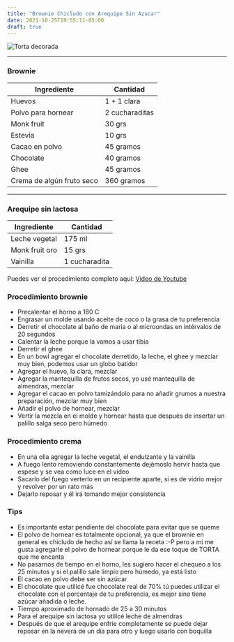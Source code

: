 ```yaml
---
title: "Brownie Chicludo con Arequipe Sin Azucar"
date: 2021-10-25T19:55:11-05:00
draft: true
---
```

![Torta decorada](../../images/browniesconarequipe.jpg)
___
### Brownie

| Ingrediente | Cantidad |
| ----------- | ----------- |
| Huevos | 1 + 1 clara |
| Polvo para hornear | 2 cucharaditas |
| Monk fruit | 30 grs |
| Estevia | 10 grs |
| Cacao en polvo| 45 gramos |
| Chocolate | 40 gramos |
| Ghee | 45 gramos |
| Crema de algún fruto seco | 360 gramos |
___

### Arequipe sin lactosa

| Ingrediente | Cantidad |
| ----------- | ----------- |
| Leche vegetal | 175 ml|
| Monk fruit oro | 15 grs |
| Vainilla | 1 cucharadita |

Puedes ver el procedimiento completo aquí: [Video de Youtube](https://youtu.be/IFDbtOYbJQM)

### Procedimiento brownie
- Precalentar el horno a 180 C
- Engrasar un molde usando aceite de coco o la grasa de tu preferencia
- Derretir el chocolate al baño de maria o al microondas en intérvalos de 20 segundos
- Calentar la leche porque la vamos a usar tibia
- Derretir el ghee
- En un bowl agregar el chocolate derretido, la leche, el ghee y mezclar muy bien, podemos usar un globo batidor
- Agregar el huevo, la clara, mezclar
- Agregar la mantequilla de frutos secos, yo usé mantequilla de almendras, mezclar
- Agregar el cacao en polvo tamizándolo para no añadir grumos a nuestra preparación, mezclar muy bien 
- Añadir el polvo de hornear, mezclar
- Vertir la mezcla en el molde y hornear hasta que después de insertar un palillo salga seco pero húmedo

### Procedimiento crema

- En una olla agregar la leche vegetal, el endulzante y la vainilla
- A fuego lento removiendo constantemente dejémoslo hervir hasta que espese y se vea como luce en el video
- Sacarlo del fuego verterlo en un recipiente aparte, si es de vidrio mejor y revolver por un rato más 
- Dejarlo reposar y él irá tomando mejor consistencia

### Tips
- Es importante estar pendiente del chocolate para evitar que se queme
- El polvo de hornear es totalmente opcional, ya que el brownie en general es chicludo de hecho así se llama la receta :-P pero a mi me gusta agregarle el polvo de hornear porque le da ese toque de TORTA que me encanta
- No pasarnos de tiempo en el horno, les sugiero hacer el chequeo a los 25 minutos y si el palillo sale limpio pero húmedo, ya está listo
- El cacao en polvo debe ser sin azúcar
- El chocolate que utilicé fue chocolate real de 70% tú puedes utilizar el chocolate con el porcentaje de tu preferencia, es mejor sino tiene azúcar añadida o leche.
- Tiempo aproximado de hornado de 25 a 30 minutos
- Para el arequipe sin lactosa yo utilicé leche de almendras
- Después de que el arequipe enfrie completamente se puede dejar reposar en la nevera de un día para otro y luego usarlo con boquilla


